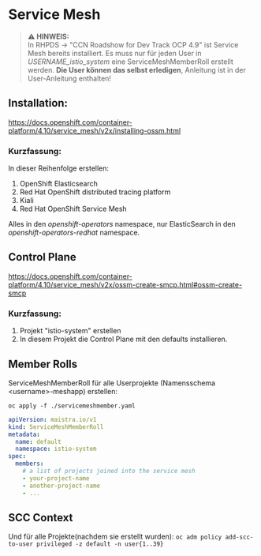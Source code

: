 # Service Mesh

> **⚠ HINWEIS:**  
> In RHPDS -> "CCN Roadshow for Dev Track OCP 4.9" ist Service Mesh bereits installiert. Es muss nur für jeden User in _USERNAME_istio_system_ eine ServiceMeshMemberRoll erstellt werden. **Die User können das selbst erledigen**, Anleitung ist in der User-Anleitung enthalten!

## Installation:  

https://docs.openshift.com/container-platform/4.10/service_mesh/v2x/installing-ossm.html

### Kurzfassung:

In dieser Reihenfolge erstellen:  
1. OpenShift Elasticsearch
2. Red Hat OpenShift distributed tracing platform
3. Kiali
4. Red Hat OpenShift Service Mesh

Alles in den _openshift-operators_ namespace, nur ElasticSearch in den _openshift-operators-redhat_ namespace.

## Control Plane

https://docs.openshift.com/container-platform/4.10/service_mesh/v2x/ossm-create-smcp.html#ossm-create-smcp

### Kurzfassung:

1. Projekt "istio-system" erstellen
2. In diesem Projekt die Control Plane mit den defaults installieren.

## Member Rolls

ServiceMeshMemberRoll für alle Userprojekte (Namensschema \<username\>-meshapp) erstellen:

`oc apply -f ./servicemeshmember.yaml`

```yaml
apiVersion: maistra.io/v1
kind: ServiceMeshMemberRoll
metadata:
  name: default
  namespace: istio-system
spec:
  members:
    # a list of projects joined into the service mesh
    - your-project-name
    - another-project-name
    - ...
```

## SCC Context

Und für alle Projekte(nachdem sie erstellt wurden):
`oc adm policy add-scc-to-user privileged -z default -n user{1..39}`